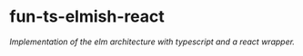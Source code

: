 # fun-ts-elmish-react

*Implementation of the elm architecture with typescript and a react wrapper.*
